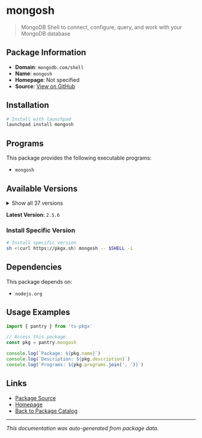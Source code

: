 # mongosh

> MongoDB Shell to connect, configure, query, and work with your MongoDB database

## Package Information

- **Domain**: `mongodb.com/shell`
- **Name**: `mongosh`
- **Homepage**: Not specified
- **Source**: [View on GitHub](https://github.com/pkgxdev/pantry/tree/main/projects/mongodb.com/shell/package.yml)

## Installation

```bash
# Install with launchpad
launchpad install mongosh
```

## Programs

This package provides the following executable programs:

- `mongosh`

## Available Versions

<details>
<summary>Show all 37 versions</summary>

- `2.5.6`, `2.5.5`, `2.5.3`, `2.5.2`, `2.5.1`
- `2.5.0`, `2.4.2`, `2.4.0`, `2.3.9`, `2.3.8`
- `2.3.7`, `2.3.6`, `2.3.5`, `2.3.4`, `2.3.3`
- `2.3.2`, `2.3.1`, `2.3.0`, `2.2.15`, `2.2.12`
- `2.2.11`, `2.2.10`, `2.2.9`, `2.2.6`, `2.2.5`
- `2.2.4`, `2.2.3`, `2.2.2`, `2.2.1`, `2.2.0`
- `2.1.5`, `2.1.4`, `2.1.3`, `2.1.1`, `2.1.0`
- `2.0.2`, `2.0.1`

</details>

**Latest Version**: `2.5.6`

### Install Specific Version

```bash
# Install specific version
sh <(curl https://pkgx.sh) mongosh -- $SHELL -i
```

## Dependencies

This package depends on:

- `nodejs.org`

## Usage Examples

```typescript
import { pantry } from 'ts-pkgx'

// Access this package
const pkg = pantry.mongosh

console.log(`Package: ${pkg.name}`)
console.log(`Description: ${pkg.description}`)
console.log(`Programs: ${pkg.programs.join(', ')}`)
```

## Links

- [Package Source](https://github.com/pkgxdev/pantry/tree/main/projects/mongodb.com/shell/package.yml)
- [Homepage](#)
- [Back to Package Catalog](../../../package-catalog.md)

---

*This documentation was auto-generated from package data.*
